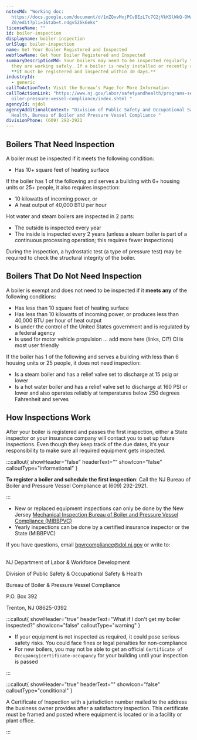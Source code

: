 ```yaml
---
notesMd: "Working doc:
  https://docs.google.com/document/d/1mZQvvMxjPCvBEzL7c7G2jVkKSlWkQ-OWwBXE0SlvZ\
  Z0/edit?pli=1&tab=t.ndgv526k6eks"
licenseName: ""
id: boiler-inspection
displayname: boiler-inspection
urlSlug: boiler-inspection
name: Get Your Boiler Registered and Inspected
webflowName: Get Your Boiler Registered and Inspected
summaryDescriptionMd: Your boilers may need to be inspected regularly to ensure
  they are working safely. If a boiler is newly installed or recently replaced,
  **it must be registered and inspected within 30 days.**
industryId:
  - generic
callToActionText: Visit the Bureau’s Page for More Information
callToActionLink: "https://www.nj.gov/labor/safetyandhealth/programs-services/b\
  oiler-pressure-vessel-compliance/index.shtml "
agencyId: njdol
agencyAdditionalContext: "Division of Public Safety and Occupational Safety and
  Health, Bureau of Boiler and Pressure Vessel Compliance "
divisionPhone: (609) 292-2921
---
```

## Boilers That Need Inspection

A boiler must be inspected if it meets the following condition:

* Has 10+ square feet of heating surface

If the boiler has 1 of the following and serves a building with 6+ housing units or 25+ people, it also requires inspection:

* 10 kilowatts of incoming power, or
* A heat output of 40,000 BTU per hour

Hot water and steam boilers are inspected in 2 parts:

* The outside is inspected every year
* The inside is inspected every 2 years (unless a steam boiler is part of a continuous processing operation; this requires fewer inspections)

During the inspection, a hydrostatic test (a type of pressure test) may be required to check the structural integrity of the boiler.

## Boilers That Do Not Need Inspection

A boiler is exempt and does not need to be inspected if it **meets any** of the following conditions:

* Has less than 10 square feet of heating surface
* Has less than 10 kilowatts of incoming power, or produces less than 40,000 BTU per hour of heat output
* Is under the control of the United States government and is regulated by a federal agency
* Is used for motor vehicle propulsion ... add more here (links, CI?) CI is most user friendly 

If the boiler has 1 of the following and serves a building with less than 6 housing units or 25 people, it does not need inspection:

* Is a steam boiler and has a relief valve set to discharge at 15 psig or lower 
* Is a hot water boiler and has a relief valve set to discharge at 160 PSI or lower and also operates reliably at temperatures below 250 degrees Fahrenheit and serves

## How Inspections Work

After your boiler is registered and passes the first inspection, either a State inspector or your insurance company will contact you to set up future inspections. Even though they keep track of the due dates, it’s your responsibility to make sure all required equipment gets inspected. 

:::callout{ showHeader="false" headerText="" showIcon="false" calloutType="informational" }

**To register a boiler and schedule the first inspection**: Call the NJ Bureau of Boiler and Pressure Vessel Compliance at (609) 292-2921.

:::

* New or replaced equipment inspections can only be done by the New Jersey [Mechanical Inspection Bureau of Boiler and Pressure Vessel Compliance (MIBBPVC)](https://www.nj.gov/labor/safetyandhealth/programs-services/boiler-pressure-vessel-compliance/index.shtml)
* Yearly inspections can be done by a certified insurance inspector or the State (MIBBPVC)

If you have questions, email [bpvrcompliance@dol.nj.gov](bpvrcompliance@dol.nj.gov) or write to:

\
NJ Department of Labor & Workforce Development

Division of Public Safety & Occupational Safety & Health

Bureau of Boiler & Pressure Vessel Compliance

P.O. Box 392

Trenton, NJ 08625-0392

:::callout{ showHeader="true" headerText="What if I don't get my boiler inspected?" showIcon="false" calloutType="warning" }

* If your equipment is not inspected as required, it could pose serious safety risks. You could face fines or legal penalties for non-compliance
* For new boilers, you may not be able to get an official `Certificate of Occupancy|certificate-occupancy` for your building until your inspection is passed

:::

:::callout{ showHeader="true" headerText="" showIcon="false" calloutType="conditional" }

A Certificate of Inspection with a jurisdiction number mailed to the address the business owner provides after a satisfactory inspection. This certificate must be framed and posted where equipment is located or in a facility or plant office.

:::